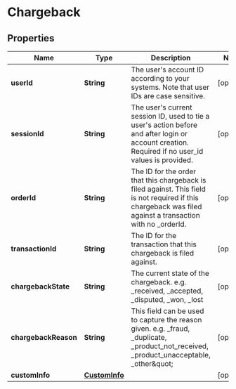 
# Chargeback

## Properties
Name | Type | Description | Notes
------------ | ------------- | ------------- | -------------
**userId** | **String** | The user&#39;s account ID according to your systems. Note that user IDs are case sensitive. |  [optional]
**sessionId** | **String** | The user&#39;s current session ID, used to tie a user&#39;s action before and after login or account creation. Required if no user_id values is provided. |  [optional]
**orderId** | **String** | The ID for the order that this chargeback is filed against. This field is not required if this chargeback was filed against a transaction with no _orderId. |  [optional]
**transactionId** | **String** | The ID for the transaction that this chargeback is filed against. |  [optional]
**chargebackState** | **String** | The current state of the chargeback. e.g. _received, _accepted, _disputed, _won, _lost |  [optional]
**chargebackReason** | **String** | This field can be used to capture the reason given. e.g. _fraud, _duplicate, _product_not_received, _product_unacceptable, _other\&quot; |  [optional]
**customInfo** | [**CustomInfo**](CustomInfo.md) |  |  [optional]



